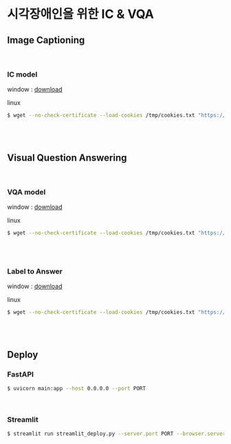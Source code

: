 # 시각장애인을 위한 IC & VQA

## Image Captioning

<br>

### IC model

window : [download](https://drive.google.com/file/d/1_sQt__98URycUtygbjHZ3Th8hpGTx806/view?usp=sharing)

linux

```bash
$ wget --no-check-certificate --load-cookies /tmp/cookies.txt "https://docs.google.com/uc?export=download&confirm=$(wget --quiet --save-cookies /tmp/cookies.txt --keep-session-cookies --no-check-certificate 'https://docs.google.com/uc?export=download&id=1_sQt__98URycUtygbjHZ3Th8hpGTx806' -O- | sed -rn 's/.*confirm=([0-9A-Za-z_]+).*/\1\n/p')&id=1_sQt__98URycUtygbjHZ3Th8hpGTx806" -O quantized_model.pth.tar && rm -rf /tmp/cookies.txt
```

<br>

<br>

## Visual Question Answering

<br>

### VQA model

window : [download](https://drive.google.com/file/d/1Ttz8DLQl9ZxrwLznJwNLcutr2hhZxZOk/view?usp=sharing)

linux
```bash
$ wget --no-check-certificate --load-cookies /tmp/cookies.txt "https://docs.google.com/uc?export=download&confirm=$(wget --quiet --save-cookies /tmp/cookies.txt --keep-session-cookies --no-check-certificate 'https://docs.google.com/uc?export=download&id=1Ttz8DLQl9ZxrwLznJwNLcutr2hhZxZOk' -O- | sed -rn 's/.*confirm=([0-9A-Za-z_]+).*/\1\n/p')&id=1Ttz8DLQl9ZxrwLznJwNLcutr2hhZxZOk" -O vqa_demo_epoch1.pth && rm -rf /tmp/cookies.txt
```

<br>

<br>

### Label to Answer

window : [download](https://drive.google.com/file/d/1truanDe3btDUFKBtoxKpVux7jx3cyTtI/view?usp=sharing)

linux
```bash
$ wget --no-check-certificate --load-cookies /tmp/cookies.txt "https://docs.google.com/uc?export=download&confirm=$(wget --quiet --save-cookies /tmp/cookies.txt --keep-session-cookies --no-check-certificate 'https://docs.google.com/uc?export=download&id=1truanDe3btDUFKBtoxKpVux7jx3cyTtI' -O- | sed -rn 's/.*confirm=([0-9A-Za-z_]+).*/\1\n/p')&id=1truanDe3btDUFKBtoxKpVux7jx3cyTtI" -O trainval_label2ans.kvqa.pkl && rm -rf /tmp/cookies.txt
```

<br>

<br>

## Deploy

### FastAPI

```bash
$ uvicorn main:app --host 0.0.0.0 --port PORT
```

<br>

### Streamlit

```bash
$ streamlit run streamlit_deploy.py --server.port PORT --browser.serverAddress 0.0.0.0
```